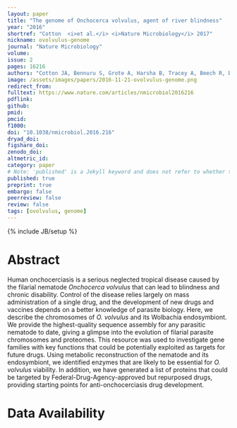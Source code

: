 ```yaml
---
layout: paper
title: "The genome of Onchocerca volvulus, agent of river blindness"
year: "2016"
shortref: "Cotton  <i>et al.</i> <i>Nature Microbiology</i> 2017"
nickname: ovolvulus-genome
journal: "Nature Microbiology"
volume: 
issue: 2
pages: 16216
authors: "Cotton JA, Bennuru S, Grote A, Harsha B, Tracey A, Beech R, DOYLE SR, Dunn M, Dunning Hotopp JC, Holroyd N, Kikuchi T, Lambert O, Mhashilkar A, Mutowo P, Nursimulu N, Ribeiro J, Rogers MB, Stanley E, Swapna LS, Tsai IJ, Unnasch T, Voronin D, Parkinson J, Nutman TB, Ghedin E, Berriman M, Lustigman S"
image: /assets/images/papers/2016-11-21-ovolvulus-genome.png
redirect_from: 
fulltext: https://www.nature.com/articles/nmicrobiol2016216
pdflink: 
github: 
pmid: 
pmcid: 
f1000: 
doi: "10.1038/nmicrobiol.2016.216"
dryad_doi:
figshare_doi: 
zenodo_doi: 
altmetric_id: 
category: paper
# Note: 'published' is a Jekyll keyword and does not refer to whether the paper is published, but rather to whether this Markdown should be part of the rendered site.
published: true
preprint: true
embargo: false	
peerreview: false
review: false
tags: [ovolvulus, genome]
---
```

{% include JB/setup %}

# Abstract 

Human onchocerciasis is a serious neglected tropical disease caused by the filarial nematode *Onchocerca volvulus* that can lead to blindness and chronic disability. Control of the disease relies largely on mass administration of a single drug, and the development of new drugs and vaccines depends on a better knowledge of parasite biology. Here, we describe the chromosomes of *O. volvulus* and its Wolbachia endosymbiont. We provide the highest-quality sequence assembly for any parasitic nematode to date, giving a glimpse into the evolution of filarial parasite chromosomes and proteomes. This resource was used to investigate gene families with key functions that could be potentially exploited as targets for future drugs. Using metabolic reconstruction of the nematode and its endosymbiont, we identified enzymes that are likely to be essential for *O. volvulus* viability. In addition, we have generated a list of proteins that could be targeted by Federal-Drug-Agency-approved but repurposed drugs, providing starting points for anti-onchocerciasis drug development.

# Data Availability




